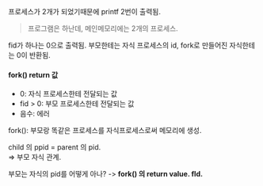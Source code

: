 프로세스가 2개가 되었기때문에 printf 2번이 출력됨.  
> 프로그램은 하난데, 메인메모리에는 2개의 프로세스.

fid가 하나는 0으로 출력됨. 부모한테는 자식 프로세스의 id, fork로 만들어진 자식한테는 0이 반환됨.  

#### fork() return 값  

+ 0: 자식 프로세스한테 전달되는 값
+ fid > 0: 부모 프로세스한테 전달되는 값
+ 음수: 에러

fork(): 부모랑 똑같은 프로세스를 자식프로세스로써 메모리에 생성.  

child 의 ppid = parent 의 pid.  
=> 부모 자식 관계.  

부모는 자식의 pid를 어떻게 아나? -> **fork() 의 return value. fId.**



